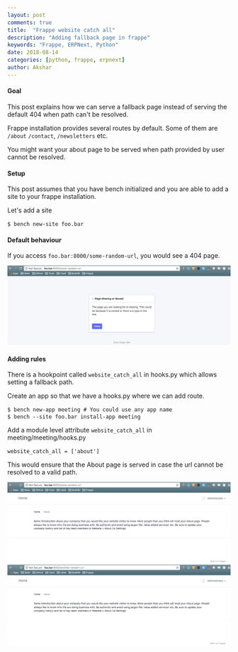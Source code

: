 ```yaml
---
layout: post
comments: true
title:  "Frappe website catch all"
description: "Adding fallback page in frappe"
keywords: "Frappe, ERPNext, Python"
date: 2018-08-14
categories: [python, frappe, erpnext]
author: Akshar
---
```


#### Goal

This post explains how we can serve a fallback page instead of serving the default 404 when path can't be resolved.

Frappe installation provides several routes by default. Some of them are `/about` `/contact`, `/newsletters` etc.

You might want your about page to be served when path provided by user cannot be resolved.

#### Setup

This post assumes that you have bench initialized and you are able to add a site to your frappe installation.

Let's add a site

    $ bench new-site foo.bar

#### Default behaviour

If you access `foo.bar:8000/some-random-url`, you would see a 404 page.

![](/assets/images/frappe-website-route-rules/website-catch-all-404.png)

#### Adding rules

There is a hookpoint called `website_catch_all` in hooks.py which allows setting a fallback path.

Create an app so that we have a hooks.py where we can add route.

    $ bench new-app meeting # You could use any app name
    $ bench --site foo.bar install-app meeting

Add a module level attribute `website_catch_all` in meeting/meeting/hooks.py

    website_catch_all = ['about']

This would ensure that the About page is served in case the url cannot be resolved to a valid path.

![](/assets/images/frappe-website-route-rules/website-catch-all.png)
![](/assets/images/frappe-website-route-rules/website-catch-all-2.png)
